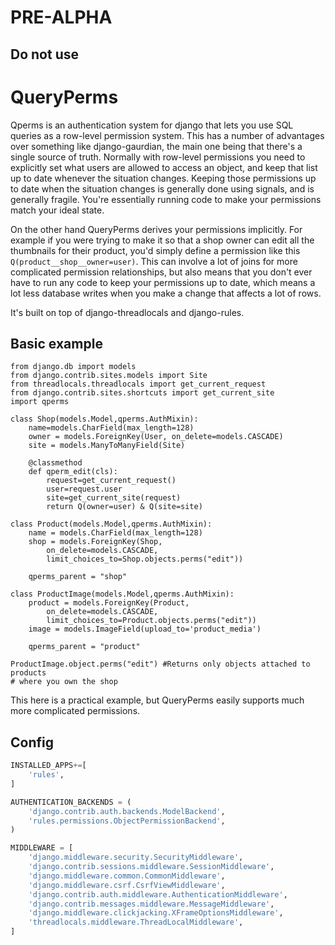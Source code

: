 
# PRE-ALPHA

## Do not use

# QueryPerms

Qperms is an authentication system for django that lets you use SQL queries as a
row-level permission system. This has a number of advantages over something like
django-gaurdian, the main one being that there's a single source of truth.
Normally with row-level permissions you need to explicitly set what users are
allowed to access an object, and keep that list up to date whenever the
situation changes. Keeping those permissions up to date when the situation
changes is generally done using signals, and is generally fragile. You're
essentially running code to make your permissions match your ideal state.

On the other hand QueryPerms derives your permissions implicitly.
For example if you were trying to make it so that a
shop owner can edit all the thumbnails for their product, you'd simply define a
permission like this `Q(product__shop__owner=user)`. This can involve a lot of
joins for more complicated permission relationships, but also means that you
don't ever have to run any code to keep your permissions up to date, which means
a lot less database writes when you make a change that affects a lot of rows.

It's built on top of django-threadlocals and django-rules.


## Basic example

```python3
from django.db import models
from django.contrib.sites.models import Site
from threadlocals.threadlocals import get_current_request
from django.contrib.sites.shortcuts import get_current_site
import qperms

class Shop(models.Model,qperms.AuthMixin):
    name=models.CharField(max_length=128)
    owner = models.ForeignKey(User, on_delete=models.CASCADE)
    site = models.ManyToManyField(Site)

    @classmethod
    def qperm_edit(cls):
        request=get_current_request()
        user=request.user
        site=get_current_site(request)
        return Q(owner=user) & Q(site=site)

class Product(models.Model,qperms.AuthMixin):
    name = models.CharField(max_length=128)
    shop = models.ForeignKey(Shop,
        on_delete=models.CASCADE,
        limit_choices_to=Shop.objects.perms("edit"))

    qperms_parent = "shop"

class ProductImage(models.Model,qperms.AuthMixin):
    product = models.ForeignKey(Product,
        on_delete=models.CASCADE,
        limit_choices_to=Product.objects.perms("edit"))
    image = models.ImageField(upload_to='product_media')

    qperms_parent = "product"

ProductImage.object.perms("edit") #Returns only objects attached to products
# where you own the shop
```

This here is a practical example, but QueryPerms easily supports much more
complicated permissions.

## Config

```python
INSTALLED_APPS+=[
    'rules',
]

AUTHENTICATION_BACKENDS = (
    'django.contrib.auth.backends.ModelBackend',
    'rules.permissions.ObjectPermissionBackend',
)

MIDDLEWARE = [
    'django.middleware.security.SecurityMiddleware',
    'django.contrib.sessions.middleware.SessionMiddleware',
    'django.middleware.common.CommonMiddleware',
    'django.middleware.csrf.CsrfViewMiddleware',
    'django.contrib.auth.middleware.AuthenticationMiddleware',
    'django.contrib.messages.middleware.MessageMiddleware',
    'django.middleware.clickjacking.XFrameOptionsMiddleware',
    'threadlocals.middleware.ThreadLocalMiddleware',
]
```
